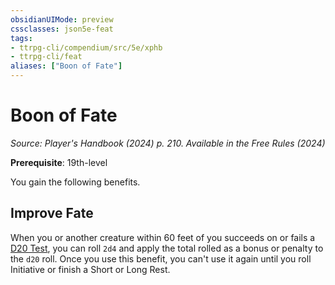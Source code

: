 ```yaml
---
obsidianUIMode: preview
cssclasses: json5e-feat
tags:
- ttrpg-cli/compendium/src/5e/xphb
- ttrpg-cli/feat
aliases: ["Boon of Fate"]
---
```

# Boon of Fate
*Source: Player's Handbook (2024) p. 210. Available in the Free Rules (2024)*  

**Prerequisite**: 19th-level

You gain the following benefits.

## Improve Fate

When you or another creature within 60 feet of you succeeds on or fails a [D20 Test](d20-test-xphb.md), you can roll `2d4` and apply the total rolled as a bonus or penalty to the `d20` roll. Once you use this benefit, you can't use it again until you roll Initiative or finish a Short or Long Rest.